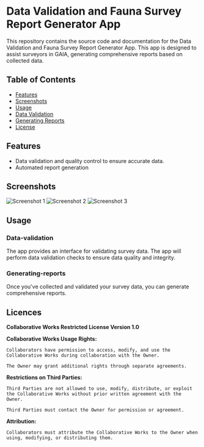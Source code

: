 # Data Validation and Fauna Survey Report Generator App

This repository contains the source code and documentation for the Data Validation and Fauna Survey Report Generator App. This app is designed to assist surveyors in GAIA, generating comprehensive reports based on collected data. 

## Table of Contents

- [Features](#features)
- [Screenshots](#screenshots)
- [Usage](#usage)
- [Data Validation](#data-validation)
- [Generating Reports](#generating-reports)
- [License](#license)

## Features

- Data validation and quality control to ensure accurate data.
- Automated report generation 

## Screenshots

![Screenshot 1](screenshots/screenshot1.png)
![Screenshot 2](screenshots/screenshot2.png)
![Screenshot 3](screenshots/screenshot3.png)

## Usage

### Data-validation

The app provides an interface for validating survey data. The app will perform data validation checks to ensure data quality and integrity.

### Generating-reports

Once you've collected and validated your survey data, you can generate comprehensive reports. 

## Licences

**Collaborative Works Restricted License Version 1.0**

**Collaborative Works Usage Rights:**

    Collaborators have permission to access, modify, and use the Collaborative Works during collaboration with the Owner.

    The Owner may grant additional rights through separate agreements.

**Restrictions on Third Parties:**

    Third Parties are not allowed to use, modify, distribute, or exploit the Collaborative Works without prior written agreement with the Owner.

    Third Parties must contact the Owner for permission or agreement.

**Attribution:**

    Collaborators must attribute the Collaborative Works to the Owner when using, modifying, or distributing them.


   
